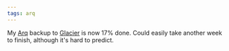 ```yaml
---
tags: arq
---
```


My [Arq](/wiki/Arq) backup to [Glacier](/wiki/Glacier) is now 17% done. Could easily take another week to finish, although it's hard to predict.
